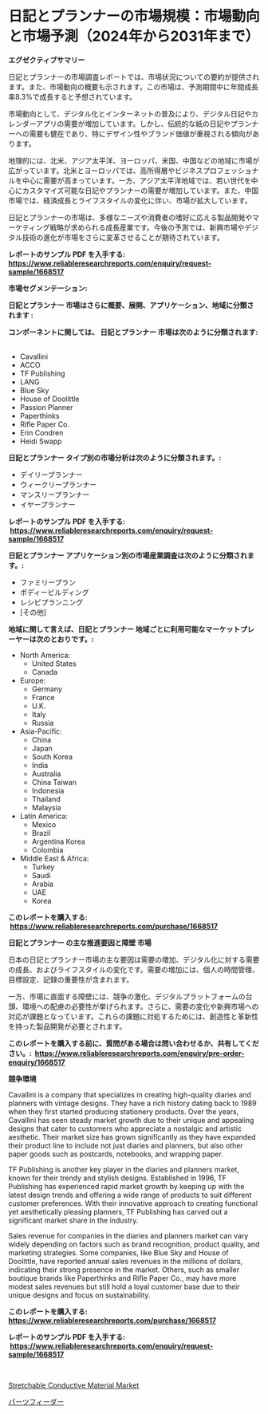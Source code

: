 <p><h1>日記とプランナーの市場規模：市場動向と市場予測（2024年から2031年まで）</h1></p><p><strong>エグゼクティブサマリー</strong></p>
<p><p>日記とプランナーの市場調査レポートでは、市場状況についての要約が提供されます。また、市場動向の概要も示されます。この市場は、予測期間中に年間成長率8.3%で成長すると予想されています。</p><p>市場動向として、デジタル化とインターネットの普及により、デジタル日記やカレンダーアプリの需要が増加しています。しかし、伝統的な紙の日記やプランナーへの需要も健在であり、特にデザイン性やブランド価値が重視される傾向があります。</p><p>地理的には、北米、アジア太平洋、ヨーロッパ、米国、中国などの地域に市場が広がっています。北米とヨーロッパでは、高所得層やビジネスプロフェッショナルを中心に需要が高まっています。一方、アジア太平洋地域では、若い世代を中心にカスタマイズ可能な日記やプランナーの需要が増加しています。また、中国市場では、経済成長とライフスタイルの変化に伴い、市場が拡大しています。</p><p>日記とプランナーの市場は、多様なニーズや消費者の嗜好に応える製品開発やマーケティング戦略が求められる成長産業です。今後の予測では、新興市場やデジタル技術の進化が市場をさらに変革させることが期待されています。</p></p>
<p><strong>レポートのサンプル PDF を入手する: <a href="https://www.reliableresearchreports.com/enquiry/request-sample/1668517">https://www.reliableresearchreports.com/enquiry/request-sample/1668517</a></strong></p>
<p><strong>市場セグメンテーション:</strong></p>
<p><strong> 日記とプランナー 市場はさらに概要、展開、アプリケーション、地域に分類されます :</strong></p>
<p><strong>コンポーネントに関しては、 日記とプランナー 市場は次のように分類されます: &nbsp;</strong></p>
<p><ul><li>Cavallini</li><li>ACCO</li><li>TF Publishing</li><li>LANG</li><li>Blue Sky</li><li>House of Doolittle</li><li>Passion Planner</li><li>Paperthinks</li><li>Rifle Paper Co.</li><li>Erin Condren</li><li>Heidi Swapp</li></ul></p>
<p><strong> 日記とプランナー タイプ別の市場分析は次のように分類されます。:</strong></p>
<p><ul><li>デイリープランナー</li><li>ウィークリープランナー</li><li>マンスリープランナー</li><li>イヤープランナー</li></ul></p>
<p><strong>レポートのサンプル PDF を入手する: &nbsp;<a href="https://www.reliableresearchreports.com/enquiry/request-sample/1668517">https://www.reliableresearchreports.com/enquiry/request-sample/1668517</a></strong></p>
<p><strong> 日記とプランナー アプリケーション別の市場産業調査は次のように分類されます。:</strong></p>
<p><ul><li>ファミリープラン</li><li>ボディービルディング</li><li>レシピプランニング</li><li>[その他]</li></ul></p>
<p><strong>地域に関して言えば、日記とプランナー 地域ごとに利用可能なマーケットプレーヤーは次のとおりです。:</strong></p>
<p><ul>
    <li>
        North America:
        <ul>
            <li>United States</li>
            <li>Canada</li>
        </ul>
    </li>
    <li>
        Europe:
        <ul>
            <li>Germany</li>
            <li>France</li>
            <li>U.K.</li>
            <li>Italy</li>
            <li>Russia</li>
        </ul>
    </li>
    <li>
        Asia-Pacific:
        <ul>
            <li>China</li>
            <li>Japan</li>
            <li>South Korea</li>
            <li>India</li>
            <li>Australia</li>
            <li>China Taiwan</li>
            <li>Indonesia</li>
            <li>Thailand</li>
            <li>Malaysia</li>
        </ul>
    </li>
    <li>
        Latin America:
        <ul>
            <li>Mexico</li>
            <li>Brazil</li>
            <li>Argentina Korea</li>
            <li>Colombia</li>
        </ul>
    </li>
    <li>
        Middle East & Africa:
        <ul>
            <li>Turkey</li>
            <li>Saudi</li>
            <li>Arabia</li>
            <li>UAE</li>
            <li>Korea</li>
        </ul>
    </li>
    </ul></p>
<p><strong>このレポートを購入する: &nbsp;<a href="https://www.reliableresearchreports.com/purchase/1668517">https://www.reliableresearchreports.com/purchase/1668517</a></strong></p>
<p><strong>日記とプランナー の主な推進要因と障壁 市場</strong></p>
<p><p>日本の日記とプランナー市場の主な要因は需要の増加、デジタル化に対する需要の成長、およびライフスタイルの変化です。需要の増加には、個人の時間管理、目標設定、記録の重要性が含まれます。</p><p>一方、市場に直面する障壁には、競争の激化、デジタルプラットフォームの台頭、環境への配慮の必要性が挙げられます。さらに、需要の変化や新興市場への対応が課題となっています。これらの課題に対処するためには、創造性と革新性を持った製品開発が必要とされます。</p></p>
<p><strong>このレポートを購入する前に、質問がある場合は問い合わせるか、共有してください。:&nbsp; <a href="https://www.reliableresearchreports.com/enquiry/pre-order-enquiry/1668517">https://www.reliableresearchreports.com/enquiry/pre-order-enquiry/1668517</a></strong></p>
<p><strong>競争環境</strong></p>
<p><p>Cavallini is a company that specializes in creating high-quality diaries and planners with vintage designs. They have a rich history dating back to 1989 when they first started producing stationery products. Over the years, Cavallini has seen steady market growth due to their unique and appealing designs that cater to customers who appreciate a nostalgic and artistic aesthetic. Their market size has grown significantly as they have expanded their product line to include not just diaries and planners, but also other paper goods such as postcards, notebooks, and wrapping paper.</p><p>TF Publishing is another key player in the diaries and planners market, known for their trendy and stylish designs. Established in 1996, TF Publishing has experienced rapid market growth by keeping up with the latest design trends and offering a wide range of products to suit different customer preferences. With their innovative approach to creating functional yet aesthetically pleasing planners, TF Publishing has carved out a significant market share in the industry.</p><p>Sales revenue for companies in the diaries and planners market can vary widely depending on factors such as brand recognition, product quality, and marketing strategies. Some companies, like Blue Sky and House of Doolittle, have reported annual sales revenues in the millions of dollars, indicating their strong presence in the market. Others, such as smaller boutique brands like Paperthinks and Rifle Paper Co., may have more modest sales revenues but still hold a loyal customer base due to their unique designs and focus on sustainability.</p></p>
<p><strong>このレポートを購入する: &nbsp; <a href="https://www.reliableresearchreports.com/purchase/1668517">https://www.reliableresearchreports.com/purchase/1668517</a></strong></p>
<p><strong>レポートのサンプル PDF を入手する: &nbsp;<a href="https://www.reliableresearchreports.com/enquiry/request-sample/1668517">https://www.reliableresearchreports.com/enquiry/request-sample/1668517</a></strong><strong></strong></p>
<p>&nbsp;</p>
<p><p><a href="https://github.com/Alonsoolds3wq1d81czn8rbol/Market-Research-Report-List-1/blob/main/stretchable-conductive-material-market.md">Stretchable Conductive Material Market</a></p><p><a href="https://medium.com/@alicequigley2023/%E3%83%91%E3%83%BC%E3%83%88%E3%83%95%E3%82%A3%E3%83%BC%E3%83%80%E3%83%BC%E5%B8%82%E5%A0%B4%E3%82%B7%E3%82%A7%E3%82%A2%E3%81%AE%E9%80%B2%E5%8C%96%E3%81%A8%E5%B8%82%E5%A0%B4%E6%88%90%E9%95%B7%E3%83%88%E3%83%AC%E3%83%B3%E3%83%89-2024%E5%B9%B4-2031%E5%B9%B4-4a4bea6e8fb8">パーツフィーダー</a></p></p>